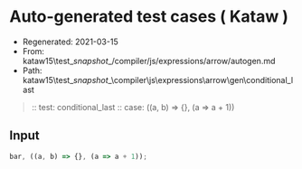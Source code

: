 # Auto-generated test cases ( Kataw )
- Regenerated: 2021-03-15
- From: kataw15\test\__snapshot__/compiler/js/expressions/arrow/autogen.md
- Path: kataw15\test\__snapshot__\compiler\js\expressions\arrow\gen\conditional_last
> :: test: conditional_last
> :: case: ((a, b) => {}, (a => a + 1))
## Input

`````js
bar, ((a, b) => {}, (a => a + 1));
`````
